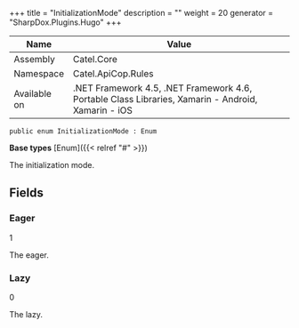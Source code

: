 

+++
title = "InitializationMode" 
description = ""
weight = 20
generator = "SharpDox.Plugins.Hugo"
+++

Name|Value
---|---
Assembly|Catel.Core
Namespace|Catel.ApiCop.Rules
Available on|.NET Framework 4.5, .NET Framework 4.6, Portable Class Libraries, Xamarin - Android, Xamarin - iOS

```
public enum InitializationMode : Enum
```

**Base types**
[Enum]({{< relref "#" >}})

The initialization mode.

## Fields

### Eager

1

The eager.

### Lazy

0

The lazy.

